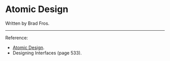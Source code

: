 # Atomic Design

Written by Brad Fros.

<!-- ## About

// design systems
https://uxdesign.cc/everything-you-need-to-know-about-design-systems-54b109851969
https://elementor.com/blog/web-design-style-guide/
https://us5.campaign-archive.com/?u=7e093c5cf4&id=ead8a72012&e=ecb25a3f93

// ad
https://www.cjcid.com/essays/atomic-design-for-design-systems/

// alternative (extension) to ad, ions
https://www.cjcid.com/essays/ions-introduction/
https://uxdesign.cc/atomic-design-2022-what-we-can-learn-from-eames-and-other-design-giants-4d8e2f579daa

## Artifacts/Items of AD

## Pros/Cons -->

---

Reference:

- [Atomic Design](https://atomicdesign.bradfrost.com/table-of-contents/).
- Designing Interfaces (page 533).

<!-- TODO finish draft -->

